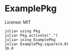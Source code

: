 # ExamplePkg

License: MIT

```
julia> using Pkg
julia> Pkg.activate(".")
julia> using ExamplePkg
julia> ExamplePkg.square(4.0)
16.0
```
